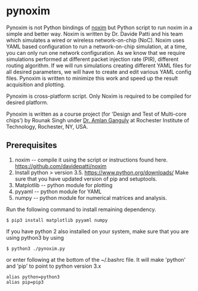 # pynoxim
Pynoxim is not Python bindings of [noxim](https://github.com/davidepatti/noxim) but Python script to run noxim in a simple and better way. Noxim is written by Dr. Davide Patti and his team which simulates a wired or wireless network-on-chip (NoC). Noxim uses YAML based configuration to run a network-on-chip simulation, at a time, you can only run one network configuration. As we know that we require simulations performed at different packet injection rate (PIR), different routing algorithm. If we will run simulations creating different YAML files for all desired parameters, we will have to create and edit various YAML config files. Pynoxim is written to minimize this work and speed up the result acquisition and plotting. 

Pynoxim is cross-platform script. Only Noxim is required to be compiled for desired platform.

Pynoxim is written as a course  project (for 'Design and Test of Multi-core chips') by Rounak Singh under [Dr. Amlan Ganguly](https://www.rit.edu/kgcoe/staff/amlan-ganguly) at Rochester Institute of Technology, Rochester, NY, USA.


## Prerequisites
1) noxim -- compile it using the script or instructions found here. https://github.com/davidepatti/noxim
2) Install python > version 3.5. https://www.python.org/downloads/ Make sure that you have updated version of pip and setuptools.
3) Matplotlib -- python module for plotting
4) pyyaml -- python module for YAML
5) numpy -- python module for numerical matrices and analysis.

Run the following command to install remaining dependency.

    $ pip3 install matplotlib pyyaml numpy

If you have python 2 also installed on your system, make sure that you are using python3 by using 

    $ python3 ./pynoxim.py

or enter following at the bottom of the ~/.bashrc file. It will make 'python' and 'pip' to point to python version 3.x

    alias python=python3
    alias pip=pip3
